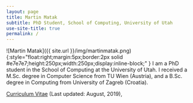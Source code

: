 ```yaml
---
layout: page
title: Martin Matak
subtitle: PhD Student, School of Computing, University of Utah
use-site-title: true
permalink: /
---
```

![Martin Matak]({{ site.url }}/img/martinmatak.png){:style="float:right;margin:5px;border:2px solid #e7e7e7;height:250px;width:250px;display:inline-block;" }
I am a PhD student in the School of Computing at the University of Utah. I received a M.Sc. degree in Computer Science from TU Wien (Austria), and a B.Sc. degree in Computing from University of Zagreb (Croatia). 

[Curriculum Vitae](https://github.com/martinmatak/martinmatak.github.io/raw/master/download/martin_matak-cv.pdf) (Last updated: August, 2019),

